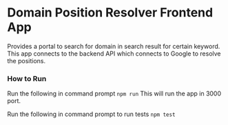 Domain Position Resolver Frontend App
=======================
Provides a portal to search for domain in search result for certain keyword. This app connects to the backend API which connects to Google to resolve the positions.

### How to Run
Run the following in command prompt
`npm run`
This will run the app in 3000 port.

Run the following in command prompt to run tests
`npm test`


